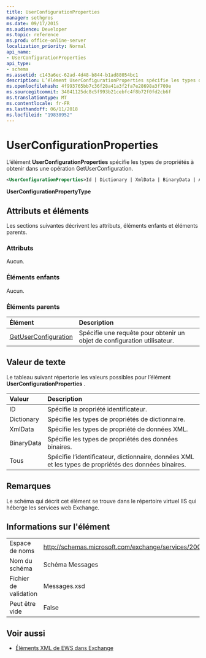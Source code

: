 ```yaml
---
title: UserConfigurationProperties
manager: sethgros
ms.date: 09/17/2015
ms.audience: Developer
ms.topic: reference
ms.prod: office-online-server
localization_priority: Normal
api_name:
- UserConfigurationProperties
api_type:
- schema
ms.assetid: c143a6ec-62ad-4d48-b844-b1ad88054bc1
description: L’élément UserConfigurationProperties spécifie les types de propriétés à obtenir dans une opération GetUserConfiguration.
ms.openlocfilehash: 4f993765bb7c36f28a41a3f2fa7e28698a3f709e
ms.sourcegitcommit: 34041125dc8c5f993b21cebfc4f8b72f0fd2cb6f
ms.translationtype: MT
ms.contentlocale: fr-FR
ms.lasthandoff: 06/11/2018
ms.locfileid: "19838952"
---
```

# <a name="userconfigurationproperties"></a>UserConfigurationProperties

L’élément **UserConfigurationProperties** spécifie les types de propriétés à obtenir dans une opération GetUserConfiguration. 
  
```xml
<UserConfigurationProperties>Id | Dictionary | XmlData | BinaryData | All</UserConfigurationProperties>
```

 **UserConfigurationPropertyType**
## <a name="attributes-and-elements"></a>Attributs et éléments

Les sections suivantes décrivent les attributs, éléments enfants et éléments parents.
  
### <a name="attributes"></a>Attributs

Aucun.
  
### <a name="child-elements"></a>Éléments enfants

Aucun.
  
### <a name="parent-elements"></a>Éléments parents

|**Élément**|**Description**|
|:-----|:-----|
|[GetUserConfiguration](getuserconfiguration.md) <br/> |Spécifie une requête pour obtenir un objet de configuration utilisateur.  <br/> |
   
## <a name="text-value"></a>Valeur de texte

Le tableau suivant répertorie les valeurs possibles pour l’élément **UserConfigurationProperties** . 
  
|**Valeur**|**Description**|
|:-----|:-----|
|ID  <br/> |Spécifie la propriété identificateur.  <br/> |
|Dictionary  <br/> |Spécifie les types de propriétés de dictionnaire.  <br/> |
|XmlData  <br/> |Spécifie les types de propriété de données XML.  <br/> |
|BinaryData  <br/> |Spécifie les types de propriétés des données binaires.  <br/> |
|Tous  <br/> |Spécifie l’identificateur, dictionnaire, données XML et les types de propriétés des données binaires.  <br/> |
   
## <a name="remarks"></a>Remarques

Le schéma qui décrit cet élément se trouve dans le répertoire virtuel IIS qui héberge les services web Exchange.
  
## <a name="element-information"></a>Informations sur l'élément

|||
|:-----|:-----|
|Espace de noms  <br/> |http://schemas.microsoft.com/exchange/services/2006/messages  <br/> |
|Nom du schéma  <br/> |Schéma Messages  <br/> |
|Fichier de validation  <br/> |Messages.xsd  <br/> |
|Peut être vide  <br/> |False  <br/> |
   
## <a name="see-also"></a>Voir aussi



- [Éléments XML de EWS dans Exchange](ews-xml-elements-in-exchange.md)

